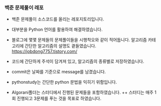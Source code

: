 ### 백준 문제풀이 레포




+ 백준 문제풀이 소스코드를 올리는 레포지토리입니다.


+ 대부분을 Python 언어를 활용하여 해결하였습니다.

+ 블로그에 몇몇 문제들의 문제풀이들을 시행착오와 같이 적어둡니다. 알고리즘 카테고리에 간단한 알고리즘의 설명도 곁들였습니다.
https://jobdong7757.tistory.com/

+ 코드에 간단하게 주석이 담겨져 있고, 알고리즘의 종류별로 저장하였습니다.

+ commit은 날짜를 기준으로 message를 남겼습니다.

+ pythonstudy는 간단한 python 문법을 익히기 위함입니다.

+ Algorani폴더는 스터디에서 진행된 문제들을 포함하였습니다.
++ 스터디는 매주 1회 진행되고 3문제를 푸는 것을 목표로 하였습니다.

